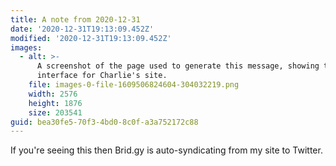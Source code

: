 ```yaml
---
title: A note from 2020-12-31
date: '2020-12-31T19:13:09.452Z'
modified: '2020-12-31T19:13:09.452Z'
images:
  - alt: >-
      A screenshot of the page used to generate this message, showing the admin
      interface for Charlie's site.
    file: images-0-file-1609506824604-304032219.png
    width: 2576
    height: 1876
    size: 203541
guid: bea30fe5-70f3-4bd0-8c0f-a3a752172c88
---
```

If you're seeing this then Brid.gy is auto-syndicating from my site to Twitter.

